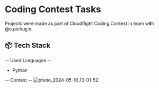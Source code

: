 # Coding Contest Tasks

Projects were made as part of Cloudflight Coding Contest in team with @e.pichugin. 



## 📦 Tech Stack

-- Used Languages --
- Python

-- Contest --
![photo_2024-05-10_13-01-52](https://github.com/TykhinBiriukov/Coding-Contest-Tasks/assets/163523693/bd670a7c-3162-45da-8bb9-c5e39a96b44d)
